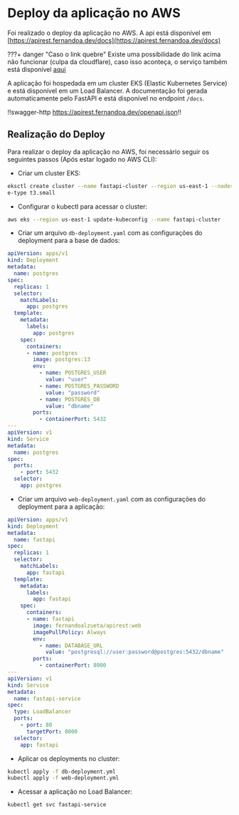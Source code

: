 # Deploy da aplicação no AWS

Foi realizado o deploy da aplicação no AWS. A api está disponível em [https://apirest.fernandoa.dev/docs](https://apirest.fernandoa.dev/docs)

???+ danger "Caso o link quebre"
    Existe uma possibilidade do link acima não funcionar (culpa da cloudflare), caso isso aconteça, o serviço também está disponível [aqui](http://adbe7da273daf4e57b65b81b2ff69d8e-1337457466.us-east-1.elb.amazonaws.com/docs)

A aplicação foi hospedada em um cluster EKS (Elastic Kubernetes Service) e está disponível em um Load Balancer. A documentação foi gerada automaticamente pelo FastAPI e está disponível no endpoint `/docs`.

!!swagger-http https://apirest.fernandoa.dev/openapi.json!!

## Realização do Deploy

Para realizar o deploy da aplicação no AWS, foi necessário seguir os seguintes passos (Após estar logado no AWS CLI):

- Criar um cluster EKS:

```bash
eksctl create cluster --name fastapi-cluster --region us-east-1 --nodes 2 --nod
e-type t3.small
```

- Configurar o kubectl para acessar o cluster:

```bash
aws eks --region us-east-1 update-kubeconfig --name fastapi-cluster
```

- Criar um arquivo `db-deployment.yaml` com as configurações do deployment para a base de dados:

```yaml
apiVersion: apps/v1
kind: Deployment
metadata:
  name: postgres
spec:
  replicas: 1
  selector:
    matchLabels:
      app: postgres
  template:
    metadata:
      labels:
        app: postgres
    spec:
      containers:
      - name: postgres
        image: postgres:13
        env:
          - name: POSTGRES_USER
            value: "user"
          - name: POSTGRES_PASSWORD
            value: "password"
          - name: POSTGRES_DB
            value: "dbname"
        ports:
          - containerPort: 5432
---
apiVersion: v1
kind: Service
metadata:
  name: postgres
spec:
  ports:
    - port: 5432
  selector:
    app: postgres
```

- Criar um arquivo `web-deployment.yaml` com as configurações do deployment para a aplicação:

```yaml
apiVersion: apps/v1
kind: Deployment
metadata:
  name: fastapi
spec:
  replicas: 1
  selector:
    matchLabels:
      app: fastapi
  template:
    metadata:
      labels:
        app: fastapi
    spec:
      containers:
      - name: fastapi
        image: fernandoalzueta/apirest:web
        imagePullPolicy: Always
        env:
          - name: DATABASE_URL
            value: "postgresql://user:password@postgres:5432/dbname"
        ports:
          - containerPort: 8000
---
apiVersion: v1
kind: Service
metadata:
  name: fastapi-service
spec:
  type: LoadBalancer
  ports:
    - port: 80
      targetPort: 8000
  selector:
    app: fastapi
```

- Aplicar os deployments no cluster:

```bash
kubectl apply -f db-deployment.yml
kubectl apply -f web-deployment.yml
```

- Acessar a aplicação no Load Balancer:

```bash
kubectl get svc fastapi-service
```

